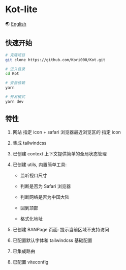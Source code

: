 # Kot-lite

🌏 [English](https://github.com/Kori000/Kot/blob/main/README.md)

## 快速开始

```bash
# 克隆项目
git clone https://github.com/Kori000/Kot.git

# 进入目录
cd Kot

# 安装依赖
yarn

# 开发模式
yarn dev
```

## 特性

1. 网站 指定 icon + safari 浏览器最近浏览区的 指定 icon
2. 集成 tailwindcss
3. 已创建 context 上下文提供简单的全局状态管理
4. 已创建 utils, 内置简单工具:

   - 监听视口尺寸

   - 判断是否为 Safari 浏览器

   - 判断网络是否为中国大陆

   - 回到顶部

   - 格式化地址

5. 已创建 BANPage 页面: 提示当前区域不支持访问
6. 已配置默认字体和 tailwindcss 基础配置
7. 已集成路由
8. 已配置 viteconfig
